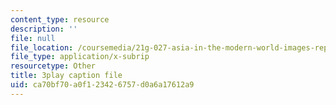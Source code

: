 ```yaml
---
content_type: resource
description: ''
file: null
file_location: /coursemedia/21g-027-asia-in-the-modern-world-images-representations-fall-2016/ca70bf70a0f123426757d0a6a17612a9_cDw2dF6vWlQ.srt
file_type: application/x-subrip
resourcetype: Other
title: 3play caption file
uid: ca70bf70-a0f1-2342-6757-d0a6a17612a9
---
```

